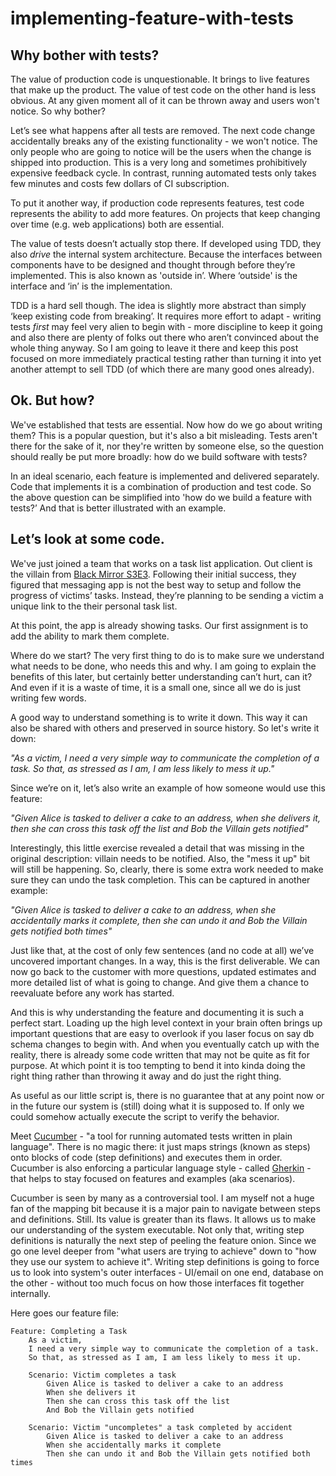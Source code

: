 # implementing-feature-with-tests

## Why bother with tests?

The value of production code is unquestionable. It brings to live features that make up the product. The value of test code on the other hand is less obvious. At any given moment all of it can be thrown away and users won't notice. So why bother?

Let’s see what happens after all tests are removed. The next code change accidentally breaks any of the existing functionality - we won't notice. The only people who are going to notice will be the users when the change is shipped into production. This is a very long and sometimes prohibitively expensive feedback cycle. In contrast, running automated tests only takes few minutes and costs few dollars of CI subscription.

To put it another way, if production code represents features, test code represents the ability to add more features. On projects that keep changing over time (e.g. web applications) both are essential.

The value of tests doesn’t actually stop there. If developed using TDD, they also _drive_ the internal system architecture. Because the interfaces between components have to be designed and thought through before they’re implemented. This is also known as 'outside in’. Where ‘outside' is the interface and ‘in’ is the implementation.

TDD is a hard sell though. The idea is slightly more abstract than simply ‘keep existing code from breaking’. It requires more effort to adapt - writing tests _first_ may feel very alien to begin with - more discipline to keep it going and also there are plenty of folks out there who aren’t convinced about the whole thing anyway. So I am going to leave it there and keep this post focused on more immediately practical testing rather than turning it into yet another attempt to sell TDD (of which there are many good ones already).

## Ok. But how?

We've established that tests are essential. Now how do we go about writing them? This is a popular question, but it's also a bit misleading. Tests aren't there for the sake of it, nor they're written by someone else, so the question should really be put more broadly: how do we build software with tests?

In an ideal scenario, each feature is implemented and delivered separately. Code that implements it is a combination of production and test code. So the above question can be simplified into 'how do we build a feature with tests?’ And that is better illustrated with an example.

## Let’s look at some code.

We've just joined a team that works on a task list application. Out client is the villain from [Black Mirror S3E3](http://www.imdb.com/title/tt5709230/). Following their initial success, they figured that messaging app is not the best way to setup and follow the progress of victims’ tasks. Instead, they’re planning to be sending a victim a unique link to the their personal task list.

At this point, the app is already showing tasks. Our first assignment is to add the ability to mark them complete.

Where do we start? The very first thing to do is to make sure we understand what needs to be done, who needs this and why. I am going to explain the benefits of this later, but certainly better understanding can’t hurt, can it? And even if it is a waste of time, it is a small one, since all we do is just writing few words.

A good way to understand something is to write it down. This way it can also be shared with others and preserved in source history. So let's write it down:

_"As a victim, I need a very simple way to communicate the completion of a task. So that, as stressed as I am, I am less likely to mess it up."_

Since we’re on it, let’s also write an example of how someone would use this feature:

_"Given Alice is tasked to deliver a cake to an address, when she delivers it, then she can cross this task off the list and Bob the Villain gets notified"_

Interestingly, this little exercise revealed a detail that was missing in the original description: villain needs to be notified. Also, the "mess it up" bit will still be happening. So, clearly, there is some extra work needed to make sure they can undo the task completion. This can be captured in another example:

_"Given Alice is tasked to deliver a cake to an address, when she accidentally marks it complete, then she can undo it and Bob the Villain gets notified both times"_

Just like that, at the cost of only few sentences (and no code at all) we’ve uncovered important changes. In a way, this is the first deliverable. We can now go back to the customer with more questions, updated estimates and more detailed list of what is going to change. And give them a chance to reevaluate before any work has started.

And this is why understanding the feature and documenting it is such a perfect start. Loading up the high level context in your brain often brings up important questions that are easy to overlook if you laser focus on say db schema changes to begin with. And when you eventually catch up with the reality, there is already some code written that may not be quite as fit for purpose. At which point it is too tempting to bend it into kinda doing the right thing rather than throwing it away and do just the right thing.

As useful as our little script is, there is no guarantee that at any point now or in the future our system is (still) doing what it is supposed to. If only we could somehow actually execute the script to verify the behavior.

Meet [Cucumber](https://github.com/cucumber/cucumber-js) - "a tool for running automated tests written in plain language". There is no magic there: it just maps strings (known as steps) onto blocks of code (step definitions) and executes them in order. Cucumber is also enforcing a particular language style - called [Gherkin](https://github.com/cucumber/cucumber/wiki/Gherkin) - that helps to stay focused on features and examples (aka scenarios).

Cucumber is seen by many as a controversial tool. I am myself not a huge fan of the mapping bit because it is a major pain to navigate between steps and definitions. Still. Its value is greater than its flaws. It allows us to make our understanding of the system executable. Not only that, writing step definitions is naturally the next step of peeling the feature onion. Since we go one level deeper from "what users are trying to achieve" down to "how they use our system to achieve it". Writing step definitions is going to force us to look into system's outer interfaces - UI/email on one end, database on the other - without too much focus on how those interfaces fit together internally.

Here goes our feature file:

```
Feature: Completing a Task
	As a victim,
	I need a very simple way to communicate the completion of a task.
    So that, as stressed as I am, I am less likely to mess it up.
    
    Scenario: Victim completes a task
		Given Alice is tasked to deliver a cake to an address
        When she delivers it
        Then she can cross this task off the list
        And Bob the Villain gets notified
        
    Scenario: Victim "uncompletes" a task completed by accident
		Given Alice is tasked to deliver a cake to an address
        When she accidentally marks it complete
        Then she can undo it and Bob the Villain gets notified both times
        
```
